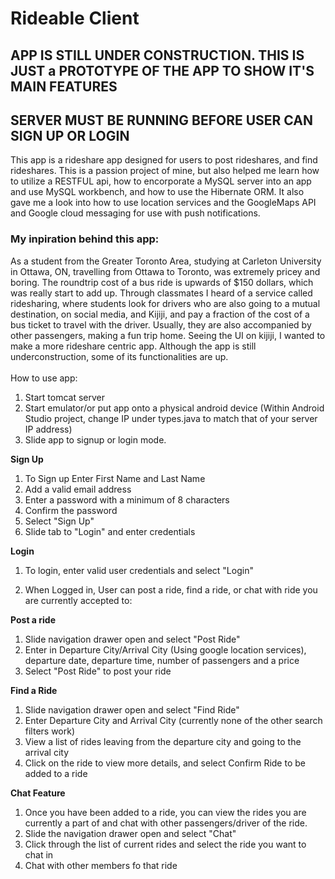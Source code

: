 # Rideable Client

## APP IS STILL UNDER CONSTRUCTION. THIS IS JUST a PROTOTYPE OF THE APP TO SHOW IT'S MAIN FEATURES

## SERVER MUST BE RUNNING BEFORE USER CAN SIGN UP OR LOGIN

This app is a rideshare app designed for users to post rideshares, and find rideshares. This is a passion project of mine, but also helped me learn how to utilize a RESTFUL api, how to encorporate a MySQL server into an app and use MySQL workbench, and how to use the Hibernate ORM. It also gave me a look into how to use location services and the GoogleMaps API and Google cloud messaging for use with push notifications.<br />

### My inpiration behind this app:

As a student from the Greater Toronto Area, studying at Carleton University in Ottawa, ON, travelling from Ottawa to Toronto, was extremely pricey and boring. The roundtrip cost of a bus ride is upwards of $150 dollars, which was really start to add up. Through classmates I heard of a service called ridesharing, where students look for drivers who are also going to a mutual destination, on social media, and Kijiji, and pay a fraction of the cost of a bus ticket to travel with the driver. Usually, they are also accompanied by other passengers, making a fun trip home. Seeing the UI on kijiji, I wanted to make a more rideshare centric app. Although the app is still underconstruction, some of its functionalities are up.<br />
<br />
How to use app:<br />
1. Start tomcat server<br />
2. Start emulator/or put app onto a physical android device (Within Android Studio project, change IP under types.java to match that of your server IP address)<br />
3. Slide app to signup or login mode. <br/>

**Sign Up**<br />
  1. To Sign up Enter First Name and Last Name <br />
  2. Add a valid email address <br />
  3. Enter a password with a minimum of 8 characters<br />
  4. Confirm the password<br />
  5. Select "Sign Up"<br />
  6. Slide tab to "Login" and enter credentials<br />

**Login**<br />
  1. To login, enter valid user credentials and select "Login"<br />
  
4. When Logged in, User can post a ride, find a ride, or chat with ride you are currently accepted to:<br />

**Post a ride**<br />
  1. Slide navigation drawer open and select "Post Ride"<br />
  2. Enter in Departure City/Arrival City (Using google location services), departure date, departure time, number of passengers and a price <br />
  3. Select "Post Ride" to post your ride <br />
 
**Find a Ride**<br />
  1. Slide navigation drawer open and select "Find Ride"<br />
  2. Enter Departure City and Arrival City (currently none of the other search filters work) <br />
  3. View a list of rides leaving from the departure city and going to the arrival city <br />
  4. Click on the ride to view more details, and select Confirm Ride to be added to a ride<br />
 
**Chat Feature**<br/>
  1. Once you have been added to a ride, you can view the rides you are currently a part of and chat with other passengers/driver of the ride. <br />
  2. Slide the navigation drawer open and select "Chat" <br />
  3. Click through the list of current rides and select the ride you want to chat in <br />
  4. Chat with other members fo that ride <br />


